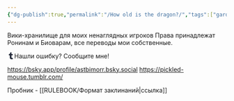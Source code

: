 ```yaml
---
{"dg-publish":true,"permalink":"/How old is the dragon?/","tags":["gardenEntry"],"created":"2025-04-06T20:12:35.465+03:00","updated":"2025-04-10T14:56:46.601+03:00"}
---
```


Вики-хранилище для моих ненаглядных игроков
Права принадлежат Ронинам и Биоварам, все переводы мои собственные. 

Нашли ошибку? Сообщите мне! 
[<img style="float:left" src="https://github.com/mouse-paws-along-the-path/images/blob/main/tumblr-color-icon%202.png" width="16">](https://x.com/astbimorr?s=21&t=dAWsr_DpOfTVd7z7C-Cmwg)


https://bsky.app/profile/astbimorr.bsky.social 
https://pickled-mouse.tumblr.com/


Пробник - [[RULEBOOK/Формат заклинаний\|ссылка]]